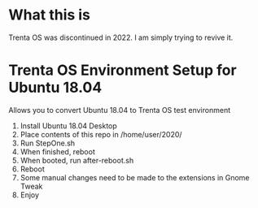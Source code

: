 # What this is
Trenta OS was discontinued in 2022. I am simply trying to revive it.
# Trenta OS Environment Setup for Ubuntu 18.04
Allows you to convert Ubuntu 18.04 to Trenta OS test environment


1. Install Ubuntu 18.04 Desktop
2. Place contents of this repo in /home/user/2020/
3. Run StepOne.sh
4. When finished, reboot
5. When booted, run after-reboot.sh
6. Reboot
7. Some manual changes need to be made to the extensions in Gnome Tweak
8. Enjoy

